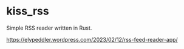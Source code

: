 # kiss_rss

Simple RSS reader written in Rust.

https://elypeddler.wordpress.com/2023/02/12/rss-feed-reader-app/
